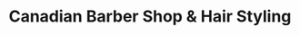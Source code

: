 ---
title: "Canadian Barber Shop & Hair Styling"
url: /calgary/canadian-barber-shop-und-hair-styling/
shop: Friseur
---